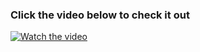 ### Click the video below to check it out

[![Watch the video](https://github.com/user-attachments/assets/7e903eea-9e35-4de5-a562-668ada0f1efb)](https://github.com/user-attachments/assets/bc5dfa97-d206-48de-b2fd-c513e6e62cd7)